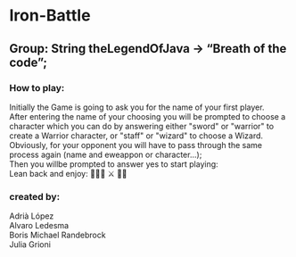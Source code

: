 # Iron-Battle
## Group: String theLegendOfJava -> “Breath of the code”;
### How to play:
Initially the Game is going to ask you for the name of your first player. <br />
After entering the name of your choosing you will be prompted to choose a character which you can do by answering either "sword" or "warrior" to create a Warrior character, or "staff" or "wizard" to choose a Wizard. <br />
Obviously, for your opponent you will have to pass through the same process again (name and eweappon or character...); <br/>
Then you willbe prompted to answer yes to start playing:<br/>
Lean back and enjoy: 
🧙🏻‍♂️ ⚔️ 🥷🏻
### created by:
Adrià López <br />
Alvaro Ledesma <br />
Boris Michael Randebrock <br />
Julia Grioni <br />


